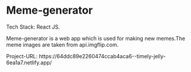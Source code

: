 # Meme-generator
Tech Stack: React JS.
<p>Meme-generator is a web app which is used for making new memes.The meme images are taken from api.imgflip.com.</p>
<p>Project-URL:
https://64ddc89e2260474ccab4aca6--timely-jelly-6ea1a7.netlify.app/</p>
